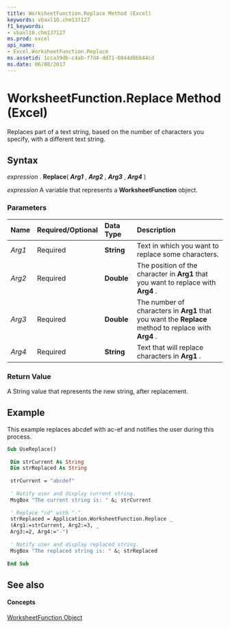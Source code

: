 ```yaml
---
title: WorksheetFunction.Replace Method (Excel)
keywords: vbaxl10.chm137127
f1_keywords:
- vbaxl10.chm137127
ms.prod: excel
api_name:
- Excel.WorksheetFunction.Replace
ms.assetid: 1cca39db-c4ab-f7d4-dd71-0844d0bb44cd
ms.date: 06/08/2017
---
```



# WorksheetFunction.Replace Method (Excel)

Replaces part of a text string, based on the number of characters you specify, with a different text string.


## Syntax

 _expression_ . **Replace**( **_Arg1_** , **_Arg2_** , **_Arg3_** , **_Arg4_** )

 _expression_ A variable that represents a **WorksheetFunction** object.


### Parameters



|**Name**|**Required/Optional**|**Data Type**|**Description**|
|:-----|:-----|:-----|:-----|
| _Arg1_|Required| **String**|Text in which you want to replace some characters.|
| _Arg2_|Required| **Double**|The position of the character in **Arg1** that you want to replace with **Arg4** .|
| _Arg3_|Required| **Double**|The number of characters in **Arg1** that you want the **Replace** method to replace with **Arg4** .|
| _Arg4_|Required| **String**|Text that will replace characters in **Arg1** .|

### Return Value

A String value that represents the new string, after replacement.


## Example

This example replaces abcdef with ac-ef and notifies the user during this process.


```vb
Sub UseReplace() 
 
 Dim strCurrent As String 
 Dim strReplaced As String 
 
 strCurrent = "abcdef" 
 
 ' Notify user and display current string. 
 MsgBox "The current string is: " &; strCurrent 
 
 ' Replace "cd" with "-". 
 strReplaced = Application.WorksheetFunction.Replace _ 
 (Arg1:=strCurrent, Arg2:=3, _ 
 Arg3:=2, Arg4:="-") 
 
 ' Notify user and display replaced string. 
 MsgBox "The replaced string is: " &; strReplaced 
 
End Sub
```


## See also


#### Concepts


[WorksheetFunction Object](worksheetfunction-object-excel.md)

